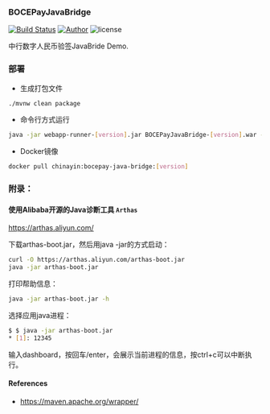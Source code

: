 ### BOCEPayJavaBridge

[![Build Status](https://github.com/chinayin/BOCEPayJavaBridge/workflows/JavaCI/badge.svg)](https://github.com/chinayin/BOCEPayJavaBridge/actions)
[![Author](https://img.shields.io/badge/author-@chinayin-blue.svg)](https://github.com/chinayin)
![license](https://img.shields.io/github/license/chinayin/BOCEPayJavaBridge.svg)

中行数字人民币验签JavaBride Demo.

### 部署

- 生成打包文件

```bash
./mvnw clean package
```

- 命令行方式运行

```bash
java -jar webapp-runner-[version].jar BOCEPayJavaBridge-[version].war --port 8080
```

- Docker镜像

```bash
docker pull chinayin:bocepay-java-bridge:[version]
```

### 附录：

#### 使用Alibaba开源的Java诊断工具 `Arthas`

https://arthas.aliyun.com/

下载arthas-boot.jar，然后用java -jar的方式启动：

```bash
curl -O https://arthas.aliyun.com/arthas-boot.jar
java -jar arthas-boot.jar
```

打印帮助信息：

```bash
java -jar arthas-boot.jar -h
```

选择应用java进程：

```bash
$ $ java -jar arthas-boot.jar
* [1]: 12345
```

输入dashboard，按回车/enter，会展示当前进程的信息，按ctrl+c可以中断执行。

#### References

- https://maven.apache.org/wrapper/

